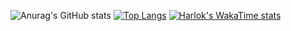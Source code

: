 ![Anurag's GitHub stats](https://github-readme-stats.vercel.app/api?username=RenanMRb&show_icons=true&title_color=44FF00&icon_color=44FF00&text_color=00FFFF&bg_color=000000&border_color=00FFFF&border&card_width=400px)
[![Top Langs](https://github-readme-stats.vercel.app/api/top-langs/?username=RenanMRb&layout=compact&show_icons=true&title_color=44FF00&icon_color=44FF00&text_color=00FFFF&bg_color=000000&border_color=00FFFF&border&card_width=400px)](https://github.com/RenanMRb/github-readme-stats)
[![Harlok's WakaTime stats](https://github-readme-stats.vercel.app/api/wakatime?username=RenanMRb&show=reviews,discussions_started,discussions_answered,prs_merged,prs_merged_percentage&show_icons=true&title_color=44FF00&icon_color=44FF00&text_color=00FFFF&bg_color=000000&border_color=00FFFF&border&card_width=400px)](https://github.com/RenanMRb/github-readme-stats)
